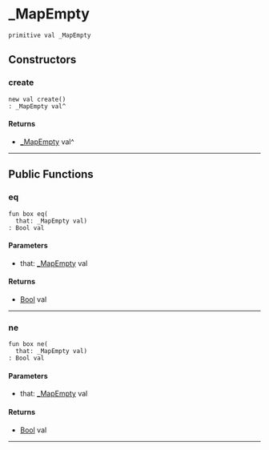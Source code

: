 # _MapEmpty

```pony
primitive val _MapEmpty
```

## Constructors

### create

```pony
new val create()
: _MapEmpty val^
```

#### Returns

* [_MapEmpty](collections-_MapEmpty) val^

---

## Public Functions

### eq

```pony
fun box eq(
  that: _MapEmpty val)
: Bool val
```
#### Parameters

*   that: [_MapEmpty](collections-_MapEmpty) val

#### Returns

* [Bool](builtin-Bool) val

---

### ne

```pony
fun box ne(
  that: _MapEmpty val)
: Bool val
```
#### Parameters

*   that: [_MapEmpty](collections-_MapEmpty) val

#### Returns

* [Bool](builtin-Bool) val

---

